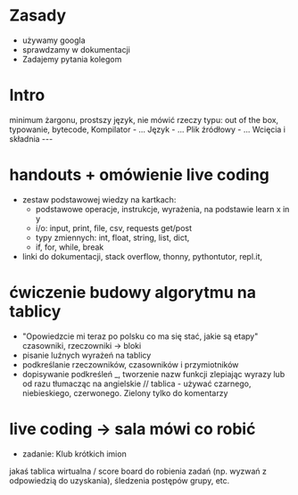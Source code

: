 # Zasady
* używamy googla
* sprawdzamy w dokumentacji
* Zadajemy pytania kolegom

# Intro
minimum żargonu, prostszy język, nie mówić rzeczy typu:
	out of the box, typowanie, bytecode, 
Kompilator - ...
Język - ...
Plik źródłowy - ...
Wcięcia i składnia ---

# handouts + omówienie live coding
* zestaw podstawowej wiedzy na kartkach:
	* podstawowe operacje, instrukcje, wyrażenia, na podstawie learn x in y
	* i/o: input, print, file, csv, requests get/post
	* typy zmiennych: int, float, string, list, dict, 
	* if, for, while, break
* linki do dokumentacji, stack overflow, thonny, pythontutor, repl.it, 

# ćwiczenie budowy algorytmu na tablicy
* "Opowiedzcie mi teraz po polsku co ma się stać, jakie są etapy"
czasowniki, rzeczowniki -> bloki
* pisanie luźnych wyrażeń na tablicy
* podkreślanie rzeczowników, czasowników i przymiotników
* dopisywanie podkreśleń _, tworzenie nazw funkcji zlepiając wyrazy lub od razu tłumacząc  na angielskie
// tablica - używać czarnego, niebieskiego, czerwonego. Zielony tylko do komentarzy

# live coding -> sala mówi co robić
* zadanie: Klub krótkich imion


jakaś tablica wirtualna / score board do robienia zadań (np. wyzwań z odpowiedzią do uzyskania), śledzenia postępów grupy, etc.
